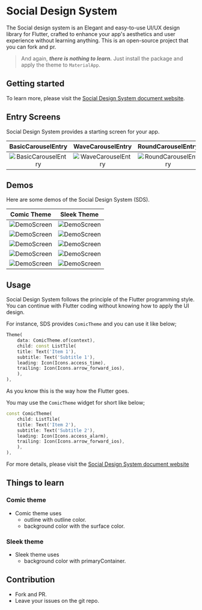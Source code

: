 # Social Design System

The Social design system is an Elegant and easy-to-use UI/UX design library for Flutter, crafted to enhance your app's aesthetics and user experience without learning anything. This is an open-source project that you can fork and pr.

>And again, ***there is nothing to learn.*** Just install the package and apply the theme to `MaterialApp`.

## Getting started

To learn more, please visit the [Social Design System document website](https://thruthesky.github.io/social_design_system/).

## Entry Screens

Social Design System provides a starting screen for your app.

| BasicCarouselEntry | WaveCarouselEntry | RoundCarouselEntry |
| :---: | :---: | :---: |
| ![BasicCarouselEntry](https://github.com/thruthesky/social_design_system/blob/main/docs/images/basic_carousel_entry.jpg?raw=true)| ![WaveCarouselEntry](https://github.com/thruthesky/social_design_system/blob/main/docs/images/wave_carousel_entry.jpg?raw=true)| ![RoundCarouselEntry](https://github.com/thruthesky/social_design_system/blob/main/docs/images/round_carousel_entry.jpg?raw=true)|

## Demos

Here are some demos of the Social Design System (SDS).

| Comic Theme   | Sleek Theme                                                |
| :---: | :---: | 
| ![DemoScreen](https://github.com/thruthesky/social_design_system/blob/main/docs/images/demo.comic.home.screen.jpg?raw=true) |  ![DemoScreen](https://github.com/thruthesky/social_design_system/blob/main/docs/images/demo.sleek.home.screen.jpg?raw=true) |
| ![DemoScreen](https://github.com/thruthesky/social_design_system/blob/main/docs/images/demo.comic.login.screen.jpg?raw=true)| ![DemoScreen](https://github.com/thruthesky/social_design_system/blob/main/docs/images/demo.sleek.login.screen.jpg?raw=true)|
| ![DemoScreen](https://github.com/thruthesky/social_design_system/blob/main/docs/images/comic.widgets.tab_1.jpg?raw=true)| ![DemoScreen](https://github.com/thruthesky/social_design_system/blob/main/docs/images/sleek.widgets.tab_1.jpg?raw=true) |
| ![DemoScreen](https://github.com/thruthesky/social_design_system/blob/main/docs/images/comic.widgets.tab_2.jpg?raw=true)| ![DemoScreen](https://github.com/thruthesky/social_design_system/blob/main/docs/images/sleek.widgets.tab_2.jpg?raw=true) |
| ![DemoScreen](https://github.com/thruthesky/social_design_system/blob/main/docs/images/comic.widgets.tab_3.jpg?raw=true)| ![DemoScreen](https://github.com/thruthesky/social_design_system/blob/main/docs/images/sleek.widgets.tab_3.jpg?raw=true) |


## Usage

Social Design System follows the principle of the Flutter programming style. You can continue with Flutter coding without knowing how to apply the UI design.

For instance, SDS provides `ComicTheme` and you can use it like below;

```dart
Theme(
    data: ComicTheme.of(context),
    child: const ListTile(
    title: Text('Item 1'),
    subtitle: Text('Subtitle 1'),
    leading: Icon(Icons.access_time),
    trailing: Icon(Icons.arrow_forward_ios),
    ),
),
```

As you know this is the way how the Flutter goes.

You may use the `ComicTheme` widget for short like below;

```dart
const ComicTheme(
    child: ListTile(
    title: Text('Item 2'),
    subtitle: Text('Subtitle 2'),
    leading: Icon(Icons.access_alarm),
    trailing: Icon(Icons.arrow_forward_ios),
    ),
),
```

For more details, please visit the [Social Design System document website](https://thruthesky.github.io/social_design_system/)

## Things to learn

### Comic theme

- Comic theme uses
  - outline with outline color.
  - background color with the surface color.

### Sleek theme

- Sleek theme uses
  - background color with primaryContainer.


## Contribution

- Fork and PR.
- Leave your issues on the git repo.

